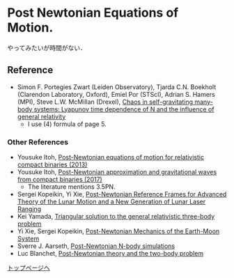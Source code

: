 <script type="text/x-mathjax-config">MathJax.Hub.Config({tex2jax:{inlineMath:[['\$','\$'],['\\(','\\)']],processEscapes:true},CommonHTML: {matchFontHeight:false}});</script>
<script type="text/javascript" async src="https://cdnjs.cloudflare.com/ajax/libs/mathjax/2.7.1/MathJax.js?config=TeX-MML-AM_CHTML"></script>

# Post Newtonian Equations of Motion.

やってみたいが時間がない． 

## Reference
- Simon F. Portegies Zwart (Leiden Observatory), Tjarda C.N. Boekholt (Clarendon Laboratory, Oxford), Emiel Por (STScI), Adrian S. Hamers (MPI), Steve L.W. McMillan (Drexel), [Chaos in self-gravitating many-body systems: Lyapunov time dependence of N and the influence of general relativity](https://arxiv.org/abs/2109.11012)
    - I use (4) formula of page 5.

### Other References
- Yousuke Itoh, [Post-Newtonian equations of motion for relativistic compact binaries (2013)](http://www.sci.osaka-cu.ac.jp/phys/particle/relativity/past_talk/2013072001.pdf)
- Yousuke Itoh, [Post-Newtonian approximation and gravitational waves from compact binaries (2017)](https://taipeigravitationalwavegroup.weebly.com/uploads/8/4/8/9/84899496/y._itoh_2017_07_15.pdf)
    - The literature mentions 3.5PN.
- Sergei Kopeikin, Yi Xie, [Post-Newtonian Reference Frames for Advanced Theory of the Lunar Motion and a New Generation of Lunar Laser Ranging](https://arxiv.org/abs/0902.2416)
- Kei Yamada, [Triangular solution to the general relativistic three-body problem](http://www.resceu.s.u-tokyo.ac.jp/symposium/jgrg22/presentation/yamada.pdf)
- Yi Xie, Sergei Kopeikin, [Post-Newtonian Mechanics of the Earth-Moon System](https://syrte.obspm.fr/journees2010/powerpoint/xie.pdf)
- Sverre J. Aarseth, [Post-Newtonian N-body simulations](https://academic.oup.com/mnras/article/378/1/285/1157451)
- Luc Blanchet, [Post-Newtonian theory and the two-body problem](https://arxiv.org/abs/0907.3596)

[トップページへ](../index.md)